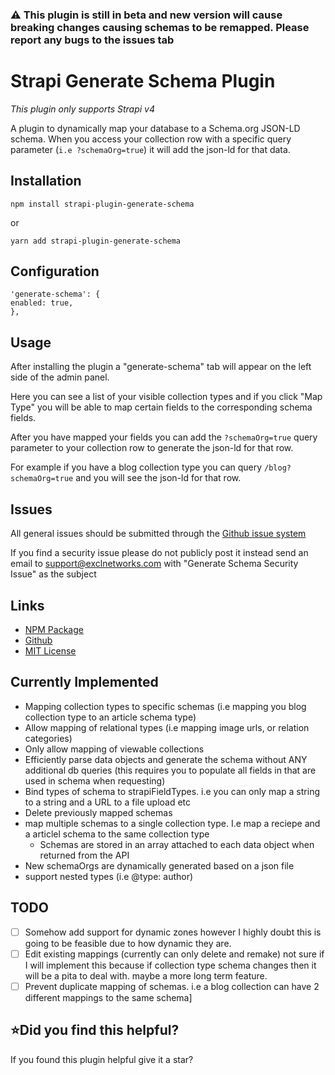 ### :warning: This plugin is still in beta and new version will cause breaking changes causing schemas to be remapped. Please report any bugs to the issues tab

# Strapi Generate Schema Plugin

_This plugin only supports Strapi v4_

A plugin to dynamically map your database to a Schema.org JSON-LD schema. When you access your collection row with a specific query parameter (`i.e ?schemaOrg=true`) it will add the json-ld for that data.



## Installation

`npm install strapi-plugin-generate-schema`

or

`yarn add strapi-plugin-generate-schema`

## Configuration

```
'generate-schema': {
enabled: true,
},
```

## Usage

After installing the plugin a "generate-schema" tab will appear on the left side of the admin panel.

Here you can see a list of your visible collection types and if you click "Map Type" you will be able to map certain fields to the corresponding schema fields.

After you have mapped your fields you can add the `?schemaOrg=true` query parameter to your collection row to generate the json-ld for that row.

For example if you have a blog collection type you can query `/blog?schemaOrg=true` and you will see the json-ld for that row.



## Issues

All general issues should be submitted through the [Github issue system](https://github.com/excl-networks/strapi-plugin-generate-schema/issues)

If you find a security issue please do not publicly post it instead send an email to support@exclnetworks.com with "Generate Schema Security Issue" as the subject

## Links

- [NPM Package](https://www.npmjs.com/package/strapi-plugin-generate-schema)
- [Github](https://github.com/excl-networks/strapi-plugin-generate-schema)
- [MIT License](LICENSE.md)

## Currently Implemented

- Mapping collection types to specific schemas (i.e mapping you blog collection type to an article schema type)
- Allow mapping of relational types (i.e mapping image urls, or relation categories)
- Only allow mapping of viewable collections
- Efficiently parse data objects and generate the schema without ANY additional db queries (this requires you to populate all fields in that are used in schema when requesting)
- Bind types of schema to strapiFieldTypes. i.e you can only map a string to a string and a URL to a file upload etc
- Delete previously mapped schemas
- map multiple schemas to a single collection type. I.e map a reciepe and a articlel schema to the same collection type
  - Schemas are stored in an array attached to each data object when returned from the API
- New schemaOrgs are dynamically generated based on a json file
- support nested types (i.e @type: author)

## TODO

- [ ] Somehow add support for dynamic zones however I highly doubt this is going to be feasible due to how dynamic they are.
- [ ] Edit existing mappings (currently can only delete and remake) not sure if I will implement this because if collection type schema changes then it will be a pita to deal with. maybe a more long term feature.
- [ ] Prevent duplicate mapping of schemas. i.e a blog collection can have 2 different mappings to the same schema]

## ⭐️Did you find this helpful?
If you found this plugin helpful give it a star?

